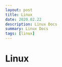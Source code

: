 ```yaml
---
layout: post
title: Linux
date: 2020.02.22
description: Linux Docs
summary: Linux Docs
tags: [linux]
---
```


# Linux

